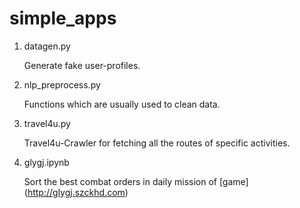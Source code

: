 # simple_apps

1. datagen.py 

    Generate fake user-profiles.

2. nlp_preprocess.py 

    Functions which are usually used to clean data.

3. travel4u.py

    Travel4u-Crawler for fetching all the routes of specific activities.
    
4. glygj.ipynb

    Sort the best combat orders in daily mission of [game] (http://glygj.szckhd.com) 
